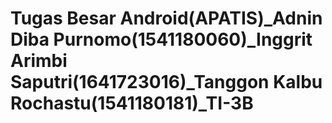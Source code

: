 # Tugas Besar Android(APATIS)_Adnin Diba Purnomo(1541180060)_Inggrit Arimbi Saputri(1641723016)_Tanggon Kalbu Rochastu(1541180181)_TI-3B
